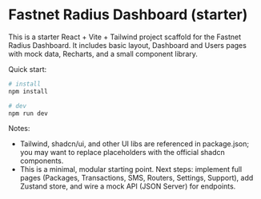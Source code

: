 # Fastnet Radius Dashboard (starter)

This is a starter React + Vite + Tailwind project scaffold for the Fastnet Radius Dashboard. It includes basic layout, Dashboard and Users pages with mock data, Recharts, and a small component library.

Quick start:

```bash
# install
npm install

# dev
npm run dev
```

Notes:
- Tailwind, shadcn/ui, and other UI libs are referenced in package.json; you may want to replace placeholders with the official shadcn components.
- This is a minimal, modular starting point. Next steps: implement full pages (Packages, Transactions, SMS, Routers, Settings, Support), add Zustand store, and wire a mock API (JSON Server) for endpoints.
